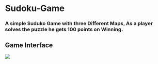 # Sudoku-Game

### A simple Suduko Game with three Different Maps, As a player solves the puzzle he gets 100 points on Winning.

## Game Interface
![](images/Suduko.JPG)
